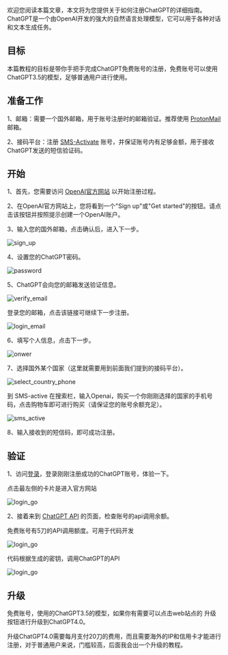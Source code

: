 

欢迎您阅读本篇文章，本文将为您提供关于如何注册ChatGPT的详细指南。ChatGPT是一个由OpenAI开发的强大的自然语言处理模型，它可以用于各种对话和文本生成任务。

## 目标
本篇教程的目标是带你手把手完成ChatGPT免费账号的注册，免费账号可以使用ChatGPT3.5的模型，足够普通用户进行使用。

## 准备工作

1、邮箱：需要一个国外邮箱，用于账号注册时的邮箱验证。推荐使用 [ProtonMail](https://proton.me) 邮箱。

2、接码平台：注册 [SMS-Activate](https://sms-activate.org) 账号，并保证账号内有足够金额，用于接收ChatGPT发送的短信验证码。



## 开始

1、首先，您需要访问 [OpenAI官方网站](https://www.openai.com) 以开始注册过程。

2、在OpenAI官方网站上，您将看到一个"Sign up"或"Get started"的按钮。请点击该按钮并按照提示创建一个OpenAI账户。

3、输入您的国外邮箱，点击确认后，进入下一步。

![sign_up](./images/sign_up.png)

4、设置您的ChatGPT密码。

![password](./images/password.png)

5、ChatGPT会向您的邮箱发送验证信息。

![verify_email](./images/verify_email.png)

登录您的邮箱，点击该链接可继续下一步注册。

![login_email](./images/login_email.png)

6、填写个人信息，点击下一步。

![onwer](./images/owner.png)

7、选择国外某个国家（这里就需要用到前面我们提到的接码平台）。

![select_country_phone](./images/select_country_phone.png)

到 SMS-active 在搜索栏，输入Openai，购买一个你刚刚选择的国家的手机号码，点击购物车即可进行购买（请保证您的账号余额充足）。

![sms_active](./images/sms_active.png)

8、输入接收到的短信码，即可成功注册。

## 验证

1、访问[登录](https://chat.openai.com/auth/login)，登录刚刚注册成功的ChatGPT账号，体验一下。

点击最左侧的卡片是进入官方网站

![login_go](./images/login_go.png)

2、接着来到 [ChatGPT API](https://chat.openai.com/auth/login) 的页面，检查账号的api调用余额。

免费账号有5刀的API调用额度。可用于代码开发

![login_go](./images/api_usage.png)

代码根据生成的密钥，调用ChatGPT的API

![login_go](./images/api_keys.png)

## 升级

免费账号，使用的ChatGPT3.5的模型，如果你有需要可以点击web站点的 升级 按钮进行升级到ChatGPT4.0。

升级ChatGPT4.0需要每月支付20刀的费用，而且需要海外的IP和信用卡才能进行注册，对于普通用户来说，门槛较高，后面我会出一个升级的教程。